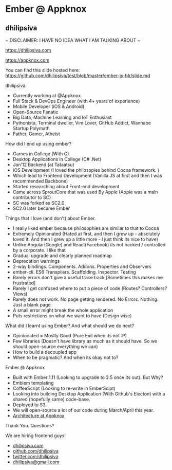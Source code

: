 #  Ember @ Appknox

## dhilipsiva

~ DISCLAIMER: I HAVE NO IDEA WHAT I AM TALKING ABOUT ~

https://dhilipsiva.com

https://appknox.com

You can find this slide hosted here: https://github.com/dhilipsiva/test/blob/master/ember-js-blr/slide.md


dhilipsiva

- Currently working at @Appknox
- Full Stack & DevOps Engineer (with 4+ years of experience)
- Mobile Developer (iOS & Android)
- Open-Source Fanatic
- Big Data, Machine Learning and IoT Enthusiast
- Pythonista, Terminal dweller, Vim Lover, GitHub Addict, Wannabe Startup Polymath
- Father, Gamer, Atheist


How did I end up using ember?

- Games in College (With C)
- Desktop Applications in College (C# .Net)
- Jan'12 Backend (at Tataatsu)
- iOS Development (I loved the philosopies behind Cocoa framework. )
- Which lead to Frontend Development (Vanilla JS at first and then I was recommended Backbone)
- Started researching about Front-end development
- Came across SproutCore that was used By Apple (Apple was a main contributor to SC)
- SC was forked as SC2.0
- SC2.0 later became Ember


Things that I love (and don't) about Ember.

- I really liked ember because philosophies are similar to that to Cocoa
- Extremely Opinionated (Hated at first, and then I grew up - absolutely loved it! And then I grew up a little more - I just think its nice to have)
- Unlike Angular(Google) and React(Facebook) its not backed / controlled by a corporate. I like that
- Gradual upgrade and clearly planned roadmap
- Deprecation warnings
- 2-way bindings. Components. Addons. Properties and Observers
- ember-cli. ES6 Transpilers. Scaffolding. Inspector. Testing
- Rarely errors don't give a useful trace back [Sometimes this makes me frustrated]
- Rarely I get confused where to put a piece of code (Routes? Controllers? Views)
- Rarely does not work. No page getting rendered. No Errors. Nothing. Just a blank page
- A small error might break the whole application
- Puts restrictions on what we want to have (Design wise)


What did I learnt using Ember? And what should we do next?

- Opinionated = Mostly Good (Pure Evil when its not :P)
- Few libraries (Doesn't have library as much as it should have. So we should open-source everything we can)
- How to build a decoupled app
- When to be pragmatic? And when its okay not to?


Ember @ Appknox

- Built with Ember 1.11 (Looking to upgrade to 2.5 once its out). But Why?
- Emblem templating
- CoffeeScript (Looking to re-write in EmberScipt)
- Looking into building Desktop Application (With Github's Electon) with a shared (hopefully same) code-base.
- Deployed to S3.
- We will open-source a lot of our code during March/April this year.
- [Architecture at Appknox](http://dhilipsiva.com/2015/01/26/architecture-at-appknox.html)


Thank You. Questions?

We are hiring frontend guys!

- [dhilipsiva.com](http://dhilipsiva.com)
- [github.com/dhilipsiva](https://github.com/dhilipsiva)
- [twitter.com/dhilipsiva](https://twitter.com/dhilipsiva)
- [dhilipsiva@gmail.com](mailto:dhilipsiva@gmail.com)
